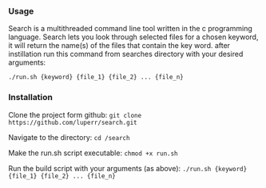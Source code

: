 ### Usage
Search is a multithreaded command line tool written in the c programming language. Search lets you look through selected files for a chosen keyword, it will return the name(s) of the files that contain the key word.
after instillation run this command from searches directory with your desired arguments:

`./run.sh {keyword} {file_1} {file_2} ... {file_n}`

### Installation

Clone the project form github:
`git clone https://github.com/luperr/search.git`

Navigate to the directory:
`cd /search`

Make the run.sh script executable:
`chmod +x run.sh`

Run the build script with your arguments (as above):
`./run.sh {keyword} {file_1} {file_2} ... {file_n}`